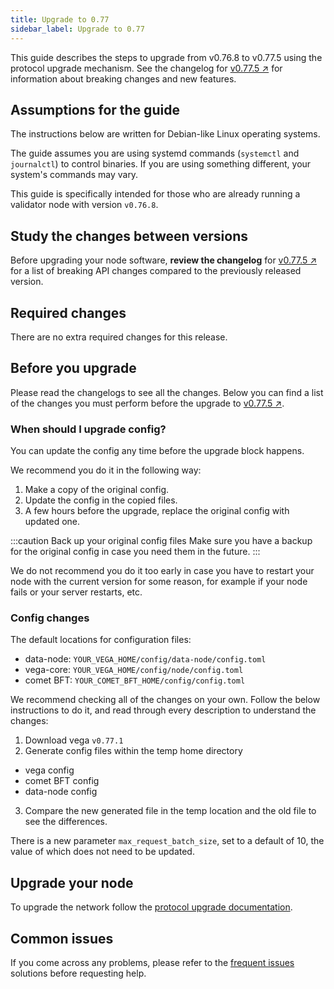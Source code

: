 ```yaml
---
title: Upgrade to 0.77
sidebar_label: Upgrade to 0.77
---
```


This guide describes the steps to upgrade from v0.76.8 to v0.77.5 using the protocol upgrade mechanism. See the changelog for  [v0.77.5 ↗](https://github.com/vegaprotocol/vega/releases/tag/v0.77.5) for information about breaking changes and new features.

## Assumptions for the guide
The instructions below are written for Debian-like Linux operating systems.

The guide assumes you are using systemd commands (`systemctl` and `journalctl`) to control binaries. If you are using something different, your system's commands may vary.

This guide is specifically intended for those who are already running a validator node with version `v0.76.8`.

## Study the changes between versions

Before upgrading your node software, **review the changelog** for [v0.77.5 ↗](https://github.com/vegaprotocol/vega/releases/tag/v0.77.5) for a list of breaking API changes compared to the previously released version.

## Required changes
There are no extra required changes for this release.

## Before you upgrade

Please read the changelogs to see all the changes. Below you can find a list of the changes you must perform before the upgrade to [v0.77.5 ↗](https://github.com/vegaprotocol/vega/releases/tag/v0.77.5).

### When should I upgrade config?

You can update the config any time before the upgrade block happens.

We recommend you do it in the following way:

1. Make a copy of the original config.
2. Update the config in the copied files.
3. A few hours before the upgrade, replace the original config with updated one.

:::caution Back up your original config files
Make sure you have a backup for the original config in case you need them in the future.
:::

We do not recommend you do it too early in case you have to restart your node with the current version for some reason, for example if your node fails or your server restarts, etc.

### Config changes

The default locations for configuration files:

- data-node: `YOUR_VEGA_HOME/config/data-node/config.toml`
- vega-core: `YOUR_VEGA_HOME/config/node/config.toml`
- comet BFT: `YOUR_COMET_BFT_HOME/config/config.toml`

We recommend checking all of the changes on your own. Follow the below instructions to do it, and read through every description to understand the changes:

1. Download vega `v0.77.1`
2. Generate config files within the temp home directory
  - vega config
  - comet BFT config
  - data-node config
3. Compare the new generated file in the temp location and the old file to see the differences.

There is a new parameter `max_request_batch_size`, set to a default of 10, the value of which does not need to be updated.

## Upgrade your node
To upgrade the network follow the [protocol upgrade documentation](../how-to/upgrade-network.md).

## Common issues
If you come across any problems, please refer to the [frequent issues](../how-to/solve-frequent-issues.md) solutions before requesting help.
